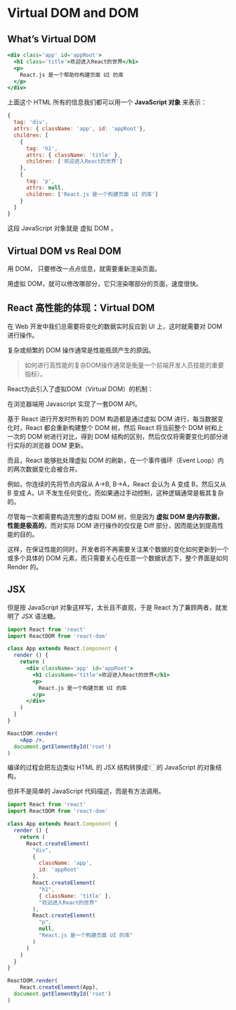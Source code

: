 # Virtual DOM and DOM

## What’s Virtual DOM

```jsx
<div class='app' id='appRoot'>
  <h1 class='title'>欢迎进入React的世界</h1>
  <p>
    React.js 是一个帮助你构建页面 UI 的库
  </p>
</div>
```

上面这个 HTML 所有的信息我们都可以用一个 **JavaScript 对象** 来表示：

```jsx
{
  tag: 'div',
  attrs: { className: 'app', id: 'appRoot'},
  children: [
    {
      tag: 'h1',
      attrs: { className: 'title' },
      children: ['欢迎进入React的世界']
    },
    {
      tag: 'p',
      attrs: null,
      children: ['React.js 是一个构建页面 UI 的库']
    }
  ]
}
```

这段 JavaScript 对象就是 虚拟 DOM 。

## Virtual DOM vs Real DOM

用 DOM， 只要修改一点点信息，就需要重新渲染页面。

用虚拟 DOM，就可以修改哪部分，它只渲染哪部分的页面，速度很快。

## React 高性能的体现：Virtual DOM

在 Web 开发中我们总需要将变化的数据实时反应到 UI 上，这时就需要对 DOM 进行操作。

复杂或频繁的 DOM 操作通常是性能瓶颈产生的原因。

> 如何进行高性能的复杂DOM操作通常是衡量一个前端开发人员技能的重要指标）。

React为此引入了虚拟DOM（Virtual DOM）的机制：

在浏览器端用 Javascript 实现了一套DOM API。

基于 React 进行开发时所有的 DOM 构造都是通过虚拟 DOM 进行，每当数据变化时，React 都会重新构建整个 DOM 树，然后 React 将当前整个 DOM 树和上一次的 DOM 树进行对比，得到 DOM 结构的区别，然后仅仅将需要变化的部分进行实际的浏览器 DOM 更新。

而且，React 能够批处理虚拟 DOM 的刷新，在一个事件循环（Event Loop）内的两次数据变化会被合并。

例如，你连续的先将节点内容从 A->B, B->A，React 会认为 A 变成 B，然后又从 B 变成 A，UI 不发生任何变化，而如果通过手动控制，这种逻辑通常是极其复杂的。

尽管每一次都需要构造完整的虚拟 DOM 树，但是因为 **虚拟 DOM 是内存数据，性能是极高的**，而对实际 DOM 进行操作的仅仅是 Diff 部分，因而能达到提高性能的目的。

这样，在保证性能的同时，开发者将不再需要关注某个数据的变化如何更新到一个或多个具体的 DOM 元素，而只需要关心在任意一个数据状态下，整个界面是如何 Render 的。

## JSX

但是按 JavaScript 对象这样写，太长且不直观，于是 React 为了兼顾两者，就发明了 JSX 语法糖。

```jsx
import React from 'react'
import ReactDOM from 'react-dom'

class App extends React.Component {
  render () {
    return (
      <div className='app' id='appRoot'>
        <h1 className='title'>欢迎进入React的世界</h1>
        <p>
          React.js 是一个构建页面 UI 的库
        </p>
      </div>
    )
  }
}

ReactDOM.render(
	<App />,
  document.getElementById('root')
)
```

编译的过程会把左边类似 HTML 的 JSX 结构转换成👇🏻的 JavaScript 的对象结构，

但并不是简单的 JavaScript 代码描述，而是有方法调用。

```jsx
import React from 'react'
import ReactDOM from 'react-dom'

class App extends React.Component {
  render () {
    return (
      React.createElement(
        "div",
        {
          className: 'app',
          id: 'appRoot'
        },
        React.createElement(
          "h1",
          { className: 'title' },
          "欢迎进入React的世界"
        ),
        React.createElement(
          "p",
          null,
          "React.js 是一个构建页面 UI 的库"
        )
      )
    )
  }
}

ReactDOM.render(
	React.createElement(App),
  document.getElementById('root')
)
```